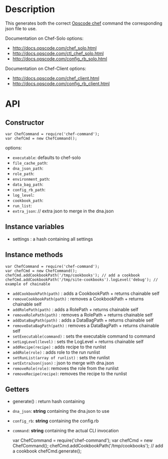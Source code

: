# Description

This generates both the correct [Opscode chef](http://opscode.com/chef) command the corresponding json file to use.

Documentation on Chef-Solo options:
- <http://docs.opscode.com/chef_solo.html>
- <http://docs.opscode.com/ctl_chef_solo.html>
- <http://docs.opscode.com/config_rb_solo.html>

Documentation on Chef-Client options:
- <http://docs.opscode.com/chef_client.html>
- <http://docs.opscode.com/config_rb_client.html>

# API
## Constructor

    var ChefCommand = require('chef-command');
    var chefCmd = new ChefCommand();

options:
- `executable`: defaults to chef-solo
- `file_cache_path`:
- `dna_json_path`:
- `role_path`:
- `environment_path`:
- `data_bag_path`:
- `config_rb_path`:
- `log_level`:
- `cookbook_path`:
- `run_list`:
- `extra_json`: // extra json to merge in the dna.json

## Instance variables

- settings : a hash containing all settings

## Instance methods
    var ChefCommand = require('chef-command');
    var chefCmd = new ChefCommand();
    chefCmd.addCookbookPath('/tmp/cookbooks'); // add a cookbook
    chefCmd.addCookbookPath('/tmp/site-cookbooks').logLevel('debug'); // example of chainable

- `addCookbookPath(path)` : adds a CookbookPath +  returns chainable self
- `removeCookbookPath(path)` : removes a CookbookPath + returns chainable self
- `addRolePath(path)` : adds a RolePath +  returns chainable self
- `removeRolePath(path)` : removes a RolePath + returns chainable self
- `addDataBagPath(path)` : adds a DataBagPath +  returns chainable self
- `removeDataBagPath(path)` : removes a DataBagPath + returns chainable self
- `setExecutable(command)` : sets the executable command to command
- `setLogLevel(level)` : sets the LogLevel + returns chainable self
- `addRecipe(recipe)` : adds recipe to the runlist
- `addRole(role)` : adds role to the run runlist
- `setRunList(array of runlist)` : sets the runlist
- `setExtraJson(json)` : json to merge with dna.json
- `removeRole(role)`: removes the role from the runlist
- `removeRecipe(recipe)`: removes the recipe to the runlist

## Getters
- generate() : return hash containing 

- `dna_json`: **string** containing the dna.json to use
- `config_rb`: **string** containing the config.rb
- `command`: **string** containing the actual CLI invocation

    var ChefCommand = require('chef-command');
    var chefCmd = new ChefCommand();
    chefCmd.addCookbookPath('/tmp/cookbooks'); // add a cookbook
    chefCmd.generate();
